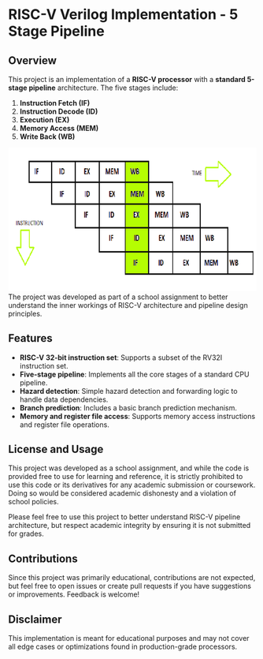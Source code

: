 # RISC-V Verilog Implementation - 5 Stage Pipeline

## Overview

This project is an implementation of a **RISC-V processor** with a **standard 5-stage pipeline** architecture. The five stages include:

1. **Instruction Fetch (IF)**
2. **Instruction Decode (ID)**
3. **Execution (EX)**
4. **Memory Access (MEM)**
5. **Write Back (WB)**

![RISC-V Pipeline Diagram](assets/pipeline.png)
The project was developed as part of a school assignment to better understand the inner workings of RISC-V architecture and pipeline design principles.

## Features

- **RISC-V 32-bit instruction set**: Supports a subset of the RV32I instruction set.
- **Five-stage pipeline**: Implements all the core stages of a standard CPU pipeline.
- **Hazard detection**: Simple hazard detection and forwarding logic to handle data dependencies.
- **Branch prediction**: Includes a basic branch prediction mechanism.
- **Memory and register file access**: Supports memory access instructions and register file operations.

## License and Usage
This project was developed as a school assignment, and while the code is provided free to use for learning and reference, it is strictly prohibited to use this code or its derivatives for any academic submission or coursework. Doing so would be considered academic dishonesty and a violation of school policies.

Please feel free to use this project to better understand RISC-V pipeline architecture, but respect academic integrity by ensuring it is not submitted for grades.

## Contributions
Since this project was primarily educational, contributions are not expected, but feel free to open issues or create pull requests if you have suggestions or improvements. Feedback is welcome!

## Disclaimer
This implementation is meant for educational purposes and may not cover all edge cases or optimizations found in production-grade processors.
